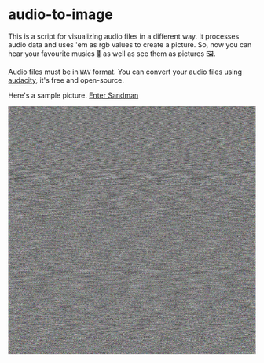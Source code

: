 # audio-to-image

This is a script for visualizing audio files in a different way. It processes audio data and uses 'em as rgb values to create a picture.
So, now you can hear your favourite musics 🎵 as well as see them as pictures 🖼. 

Audio files must be in `WAV` format. You can convert your audio files using [audacity](https://www.audacityteam.org/), it's free and open-source.

Here's a sample picture. [Enter Sandman](https://drive.google.com/file/d/1goaWdPFxDDWLbsmIBCiAtU_lbQ_ww8ok/view?usp=sharing)

![Enter Sandman](https://github.com/sleipnir029/audio-to-image/blob/master/kol.png)
